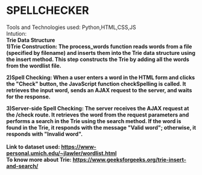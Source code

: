 # SPELLCHECKER
Tools and Technologies used: Python,HTML,CSS,JS <br>
Intution:<br>
<b>Trie Data Structure<b><br>
1)<b>Trie Construction<b>: The process_words function reads words from a file (specified by filename) and inserts them into the Trie data structure using the insert method. This step constructs the Trie by adding all the words from the wordlist file.

2)<b>Spell Checking<b>: When a user enters a word in the HTML form and clicks the "Check" button, the JavaScript function checkSpelling is called. It retrieves the input word, sends an AJAX request to the server, and waits for the response.

3)<b>Server-side Spell Checking<b>: The server receives the AJAX request at the /check route. It retrieves the word from the request parameters and performs a search in the Trie using the search method. If the word is found in the Trie, it responds with the message "Valid word"; otherwise, it responds with "Invalid word".
<br>
<br>
Link to dataset used: https://www-personal.umich.edu/~jlawler/wordlist.html <br>
To know more about Trie: https://www.geeksforgeeks.org/trie-insert-and-search/
